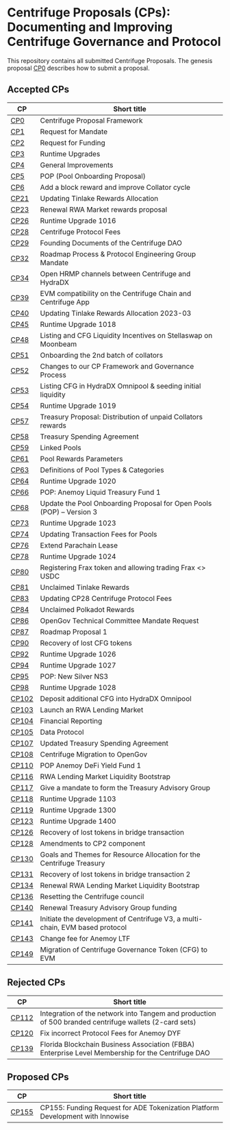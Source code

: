# Centrifuge Proposals (CPs): Documenting and Improving Centrifuge Governance and Protocol
This repository contains all submitted Centrifuge Proposals. The genesis proposal [CP0](cps/CP0/CP0.md) describes how to submit a proposal.


## Accepted CPs

|CP | Short title |
|---|-------------|
| [CP0](./cps/CP0/CP0.md) | Centrifuge Proposal Framework |
| [CP1](./cps/CP1/CP1.md) | Request for Mandate |
| [CP2](./cps/CP2/CP2.md) | Request for Funding |
| [CP3](./cps/CP3/CP3.md) | Runtime Upgrades |
| [CP4](./cps/CP4/CP4.md) | General Improvements |
| [CP5](./cps/CP5/CP5.md) | POP (Pool Onboarding Proposal)
| [CP6](./cps/CP6.md) | Add a block reward and improve Collator cycle |
| [CP21](./cps/CP21.md) | Updating Tinlake Rewards Allocation |
| [CP23](./cps/CP23.md) | Renewal RWA Market rewards proposal |
| [CP26](./cps/CP26.md) | Runtime Upgrade 1016 |
| [CP28](./cps/CP28.md) | Centrifuge Protocol Fees |
| [CP29](./cps/CP29/CP29.md) | Founding Documents of the Centrifuge DAO |
| [CP32](./cps/CP32.md) | Roadmap Process & Protocol Engineering Group Mandate |
| [CP34](./cps/CP34.md) | Open HRMP channels between Centrifuge and HydraDX |
| [CP39](./cps/CP39.md) | EVM compatibility on the Centrifuge Chain and Centrifuge App |
| [CP40](./cps/CP40.md) | Updating Tinlake Rewards Allocation 2023-03 |
| [CP45](./cps/CP45.md) | Runtime Upgrade 1018 |
| [CP48](./cps/CP48.md) | Listing and CFG Liquidity Incentives on Stellaswap on Moonbeam  |
| [CP51](./cps/CP51.md) | Onboarding the 2nd batch of collators  |
| [CP52](./cps/CP52.md) | Changes to our CP Framework and Governance Process  |
| [CP53](./cps/CP53.md) | Listing CFG in HydraDX Omnipool & seeding initial liquidity  |
| [CP54](./cps/CP54.md) | Runtime Upgrade 1019  |
| [CP57](./cps/CP57.md)  | Treasury Proposal: Distribution of unpaid Collators rewards |
| [CP58](./cps/CP58.md)  | Treasury Spending Agreement |
| [CP59](./cps/CP59/CP59.md)  | Linked Pools |
| [CP61](./cps/CP61.md)  | Pool Rewards Parameters  |
| [CP63](./cps/CP63.md)  | Definitions of Pool Types & Categories  |
| [CP64](./cps/CP64.md)  | Runtime Upgrade 1020  |
| [CP66](./cps/CP66/CP66.md)  | POP: Anemoy Liquid Treasury Fund 1 |
| [CP68](./cps/CP68/CP68.md)  | Update the Pool Onboarding Proposal for Open Pools (POP) – Version 3 |
| [CP73](./cps/CP73.md)  | Runtime Upgrade 1023  |
| [CP74](./cps/CP74.md)  | Updating Transaction Fees for Pools  |
| [CP76](./cps/CP76.md)  | Extend Parachain Lease  |
| [CP78](./cps/CP78.md)  | Runtime Upgrade 1024  |
| [CP80](./cps/CP80.md)  | Registering Frax token and allowing trading Frax <> USDC  |
| [CP81](./cps/CP81.md)  | Unclaimed Tinlake Rewards   |
| [CP83](./cps/CP83.md)  | Updating CP28 Centrifuge Protocol Fees    |
| [CP84](./cps/CP84.md)  | Unclaimed Polkadot Rewards    |
| [CP86](./cps/CP86.md)  | OpenGov Technical Committee Mandate Request    |
| [CP87](./cps/CP87.md)  | Roadmap Proposal 1    |
| [CP90](./cps/CP90.md)  | Recovery of lost CFG tokens    |
| [CP92](./cps/CP92.md)  | Runtime Upgrade 1026    |
| [CP94](./cps/CP94.md)  | Runtime Upgrade 1027    |
| [CP95](./cps/CP95/CP95.md)  | POP: New Silver NS3    |
| [CP98](./cps/CP98.md)  | Runtime Upgrade 1028    |
| [CP102](./cps/CP102.md)  | Deposit additional CFG into HydraDX Omnipool    |
| [CP103](./cps/CP103/CP103.md)  |  Launch an RWA Lending Market     |
| [CP104](./cps/CP104.md)  | Financial Reporting     |
| [CP105](./cps/CP105/CP105.md)  | Data Protocol     |
| [CP107](./cps/CP107.md)  | Updated Treasury Spending Agreement     |
| [CP108](./cps/CP108/CP108.md)  | Centrifuge Migration to OpenGov     |
| [CP110](./cps/CP110.md)  | POP Anemoy DeFi Yield Fund 1   |
| [CP116](./cps/CP116/CP116.md)  | RWA Lending Market Liquidity Bootstrap   |
| [CP117](./cps/CP117.md)  | Give a mandate to form the Treasury Advisory Group   |
| [CP118](./cps/CP118.md)  | Runtime Upgrade 1103   |
| [CP119](./cps/CP119.md)  | Runtime Upgrade 1300   |
| [CP123](./cps/CP123.md)  | Runtime Upgrade 1400   |
| [CP126](./cps/CP126.md)  | Recovery of lost tokens in bridge transaction   |
| [CP128](./cps/CP128/CP128.md)  | Amendments to CP2 component   |
| [CP130](./cps/CP130.md)  |  Goals and Themes for Resource Allocation for the Centrifuge Treasury   |
| [CP131](./cps/CP131.md)  | Recovery of lost tokens in bridge transaction 2  |
| [CP134](./cps/CP134/CP134.md)  | Renewal RWA Lending Market Liquidity Bootstrap  |
| [CP136](./cps/CP136.md)  | Resetting the Centrifuge council  |
| [CP140](./cps/CP140.md)  |  Renewal Treasury Advisory Group funding   |
| [CP141](./cps/CP141/CP141.md)  |  Initiate the development of Centrifuge V3, a multi-chain, EVM based protocol    |
| [CP143](./cps/CP143.md)  |  Change fee for Anemoy LTF    |
| [CP149](./cps/CP149/CP149.md)  |  Migration of Centrifuge Governance Token (CFG) to EVM|

## Rejected CPs
|CP | Short title |
|---|-------------|
| [CP112](./cps/CP112.md)  | Integration of the network into Tangem and production of 500 branded centrifuge wallets (2-card sets)    |
| [CP120](./cps/CP120.md)  | Fix incorrect Protocol Fees for Anemoy DYF   |
| [CP139](./cps/CP139/CP139.md)  |  Florida Blockchain Business Association (FBBA) Enterprise Level Membership for the Centrifuge DAO    |

## Proposed CPs
|CP | Short title |
|---|-------------|
| [CP155](./cps/CP155.md)  |  CP155: Funding Request for ADE Tokenization Platform Development with Innowise
